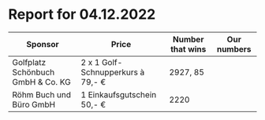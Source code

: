# Report for 04.12.2022
|Sponsor    |Price      |Number that wins|Our numbers|
|-----------|-----------|----------------|-----------|
|Golfplatz Schönbuch GmbH & Co. KG|2 x 1 Golf-Schnupperkurs à 79,- €|2927, 85||
|Röhm Buch und Büro GmbH|1 Einkaufsgutschein 50,- €|2220||
